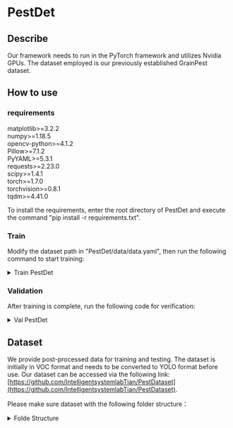 # PestDet
## Describe
Our framework needs to run in the PyTorch framework and utilizes Nvidia GPUs. The dataset employed is our previously established GrainPest dataset.
## How to use
### requirements
matplotlib>=3.2.2  
numpy>=1.18.5  
opencv-python>=4.1.2  
Pillow>=7.1.2  
PyYAML>=5.3.1  
requests>=2.23.0  
scipy>=1.4.1  
torch>=1.7.0  
torchvision>=0.8.1  
tqdm>=4.41.0  

To install the requirements, enter the root directory of PestDet and execute the command "pip install -r requirements.txt".
### Train
Modify the dataset path in "PestDet/data/data.yaml", then run the following command to start training:  
<details>
  <summary>Train PestDet</summary>
  python train.py --data data/data.yaml --cfg models/PestDet.yaml
</details>

### Validation
After training is complete, run the following code for verification:
<details>
  <summary>Val PestDet</summary>
  python val.py --data data/data.yaml --weights "The path where the weight is located"
</details>

## Dataset
We provide post-processed data for training and testing. The dataset is initially in VOC format and needs to be converted to YOLO format before use. Our dataset can be accessed via the following link: [https://github.com/IntelligentsystemlabTian/PestDataset](https://github.com/IntelligentsystemlabTian/PestDataset).

Please make sure dataset with the following folder structure：
<details>
  <summary>Folde Structure</summary>
  │PestDataset/
  ├──images/
  │  ├── train
  │  │   ├── 1.jpg
  │  │   ├── ......
  │  ├── val
  │  │   ├── 2.jpg
  │  │   ├── ......
  │  ├── test
  │  │   ├── 3.jpg
  │  │   ├── ......
  ├──images/
  │  ├── train
  │  │   ├── 1.txt
  │  │   ├── ......
  │  ├── val
  │  │   ├── 2.txt
  │  │   ├── ......
  │  ├── test
  │  │   ├── 3.txt
  │  │   ├── ......
</details>
